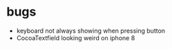 #  bugs
-  keyboard not always showing when pressing button
- CocoaTextfield looking weird on iphone 8

